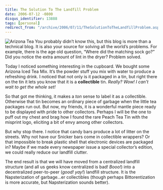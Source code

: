 ```yaml
---
title: The Solution To The Landfill Problem
date: 2006-07-12 -0800
disqus_identifier: 13888
tags: [personal]
redirect_from: "/archive/2006/07/11/TheSolutionToTheLandfillProblem.aspx/"
---
```


![Arizona Tea](https://haacked.com/images/ArizonaTea.jpg) You probably
didn’t know this, but this blog is more than a technical blog. It is
also your source for solving all the world’s problems. For example,
there is the age old question, “Where did the matching sock go?” Did you
notice the extra amount of lint in the dryer? Problem solved.

Today I noticed something interesting in the cupboard. We bought some
Arizona Iced Tea Mix. It’s the powder stuff you mix with water to
produce a refreshing drink. I noticed that not only is it packaged in a
tin, but right there on the tin it lets you know that it is a
**collectible** tin. *Really? Wow! I can’t wait to get the whole set!*

So that got me thinking, it makes a *ton* sense to label it as a
collectible. Otherwise that tin becomes an ordinary piece of garbage
when the little tea packages run out. But now, my friends, it is a
wonderful mantle piece ready to be displayed with pride to other
collectors. Perhaps I will be the one to puff out my chest and brag how
I found the rare Peach Tea Tin with the misprint logo, eliciting a bit
of envy among other collectors.

But why stop there. I notice that candy bars produce a lot of litter on
the streets. Why not have our Snicker bars come in collectible wrappers?
Or that impossible to break plastic shell that electronic devices are
packaged in? Maybe if we made every newspaper issue a special
collector’s edition, we could really reduce our landfill clutter.

The end result is that we will have moved from a centralized landfill
structure (and all us geeks know centralized is bad! *Booo!*) into a
decentralized peer-to-peer (*good! yay!*) landfill structure. It is the
Napsterization of garbage...er collectibles (though perhaps
Bittorentization is more accurate, but Napsterization sounds better).

